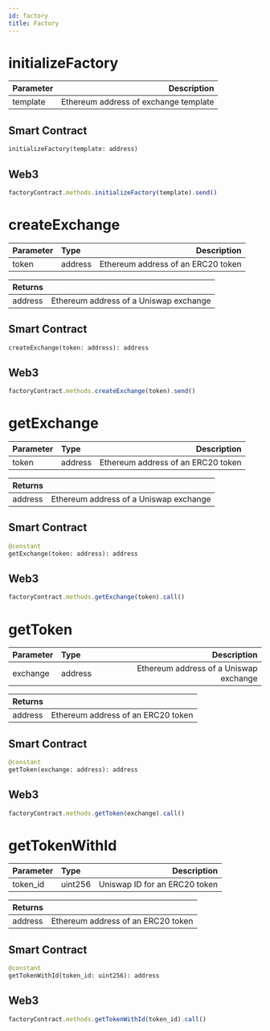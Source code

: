 ```yaml
---
id: factory
title: Factory
---
```


# initializeFactory

| Parameter |                           Description |
| :-------- | ------------------------------------: |
| template  | Ethereum address of exchange template |

## Smart Contract

```python
initializeFactory(template: address)
```

## Web3

```javascript
factoryContract.methods.initializeFactory(template).send()
```

# createExchange

| Parameter | Type    |                        Description |
| :-------- | :------ | ---------------------------------: |
| token     | address | Ethereum address of an ERC20 token |

| Returns |                                        |
| :------ | -------------------------------------: |
| address | Ethereum address of a Uniswap exchange |

## Smart Contract

```python
createExchange(token: address): address
```

## Web3

```javascript
factoryContract.methods.createExchange(token).send()
```

# getExchange

| Parameter | Type    |                        Description |
| :-------- | :------ | ---------------------------------: |
| token     | address | Ethereum address of an ERC20 token |

| Returns |                                        |
| :------ | -------------------------------------: |
| address | Ethereum address of a Uniswap exchange |

## Smart Contract

```python
@constant
getExchange(token: address): address
```

## Web3

```javascript
factoryContract.methods.getExchange(token).call()
```

# getToken

| Parameter | Type    |                            Description |
| :-------- | :------ | -------------------------------------: |
| exchange  | address | Ethereum address of a Uniswap exchange |

| Returns |                                    |
| :------ | ---------------------------------: |
| address | Ethereum address of an ERC20 token |

## Smart Contract

```python
@constant
getToken(exchange: address): address
```

## Web3

```javascript
factoryContract.methods.getToken(exchange).call()
```

# getTokenWithId

| Parameter | Type    |                   Description |
| :-------- | :------ | ----------------------------: |
| token_id  | uint256 | Uniswap ID for an ERC20 token |

| Returns |                                    |
| :------ | ---------------------------------: |
| address | Ethereum address of an ERC20 token |

## Smart Contract

```python
@constant
getTokenWithId(token_id: uint256): address
```

## Web3

```javascript
factoryContract.methods.getTokenWithId(token_id).call()
```
